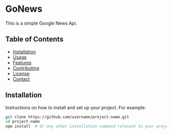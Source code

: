 # GoNews 
This is a simple Google News Api. 

## Table of Contents
- [Installation](#installation)
- [Usage](#usage)
- [Features](#features)
- [Contributing](#contributing)
- [License](#license)
- [Contact](#contact)

## Installation
Instructions on how to install and set up your project. For example:
```bash
git clone https://github.com/username/project-name.git
cd project-name
npm install  # Or any other installation command relevant to your project
